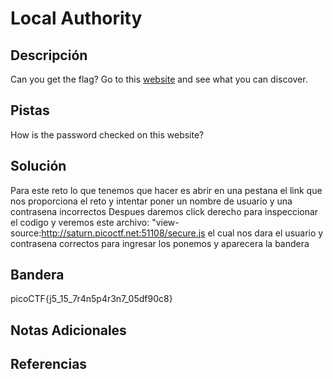 # Local Authority

## Descripción
Can you get the flag? Go to this [website](http://saturn.picoctf.net:64710/) and see what you can discover.
## Pistas
How is the password checked on this website?
## Solución
Para este reto lo que tenemos que hacer es abrir en una pestana el link que nos proporciona el reto y intentar poner un nombre de usuario y una contrasena incorrectos
Despues daremos click derecho para inspeccionar el codigo y veremos este archivo:
"view-source:http://saturn.picoctf.net:51108/secure.js
el cual nos dara el usuario y contrasena correctos para ingresar
los ponemos y aparecera la bandera

## Bandera
picoCTF{j5_15_7r4n5p4r3n7_05df90c8}

## Notas Adicionales 


## Referencias